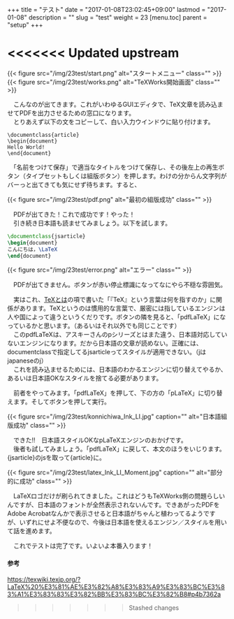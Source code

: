 +++
title = "テスト"
date = "2017-01-08T23:02:45+09:00"
lastmod = "2017-01-08"
description = ""
slug = "test"
weight = 23
[menu.toc]
    parent = "setup"
+++

<<<<<<< Updated upstream
=======
{{< figure src="/img/23test/start.png" alt="スタートメニュー" class="" >}}
{{< figure src="/img/23test/works.png" alt="TeXWorks開始画面" class="" >}}

　こんなのが出てきます。これがいわゆるGUIエディタで、TeX文章を読み込ませてPDFを出力させるための窓口になります。  
　とりあえず以下の文をコピーして、白い入力ウインドウに貼り付けます。

```
\documentclass{article}
\begin{document}
Hello World!
\end{document}
```

　「名前をつけて保存」で適当なタイトルをつけて保存し、その後左上の再生ボタン（タイプセットもしくは組版ボタン）を押します。わけの分からん文字列がバーっと出てきても気にせず待ちます。すると、

{{< figure src="/img/23test/pdf.png" alt="最初の組版成功" class="" >}}

　PDFが出てきた！これで成功です！やった！  
　引き続き日本語も読ませてみましょう。以下を試します。

```tex
\documentclass{jsarticle}
\begin{document}
こんにちは，\LaTeX
\end{document}
```

{{< figure src="/img/23test/error.png" alt="エラー" class="" >}}

　PDFが出てきません。ボタンが赤い停止標識になってなにやら不穏な雰囲気。

　実はこれ、[TeXとは](/tutorial/whatstex)の項で書いた「『TeX』という言葉は何を指すのか」に関係があります。TeXというのは慣用的な言葉で、厳密には指しているエンジンは人や国によって違うというくだりです。ボタンの隣を見ると、「pdfLaTeX」になっているかと思います。（あるいはそれ以外でも同じことです）  
　このpdfLaTeXは、アスキーさんのpシリーズとはまた違う、日本語対応していないエンジンになります。だから日本語の文章が読めない。正確には、documentclassで指定してるjsarticleってスタイルが適用できない。（jはjapaneseのj）  
　これを読み込ませるためには、日本語のわかるエンジンに切り替えてやるか、あるいは日本語OKなスタイルを捨てる必要があります。

　前者をやってみます。「pdfLaTeX」を押して、下の方の「pLaTeX」に切り替えます。そしてボタンを押して実行。

{{< figure src="/img/23test/konnichiwa_Ink_LI.jpg" caption="" alt="日本語組版成功" class="" >}}

　できた!!　日本語スタイルOKなpLaTeXエンジンのおかげです。  
　後者も試してみましょう。「pdfLaTeX」に戻して、本文のほうをいじります。{jsarticle}のjsを取って{article}に。

{{< figure src="/img/23test/latex_Ink_LI_Moment.jpg" caption="" alt="部分的に成功" class="" >}}

　LaTeXロゴだけが刷られてきました。これはどうもTeXWorks側の問題らしいんですが、日本語のフォントが全然表示されないんです。できあがったPDFをAdobe Acrobatなんかで表示させると日本語がちゃんと植わってるようですが、いずれにせよ不便なので、今後は日本語を使えるエンジン／スタイルを用いて話を進めます。

　これでテストは完了です。いよいよ本番入ります！

#### 参考
https://texwiki.texjp.org/?LaTeX%20%E3%81%AE%E3%82%A8%E3%83%A9%E3%83%BC%E3%83%A1%E3%83%83%E3%82%BB%E3%83%BC%E3%82%B8#p4b7362a
>>>>>>> Stashed changes
